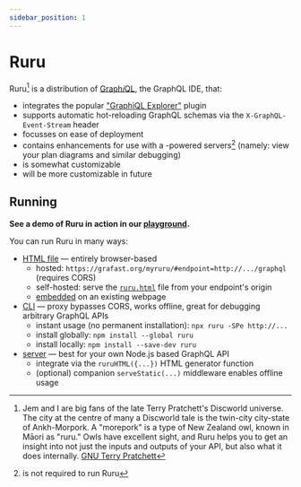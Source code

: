 ```yaml
---
sidebar_position: 1
---
```


# Ruru

Ruru[^1] is a distribution of [Graph*i*QL](https://github.com/graphql/graphiql), the
GraphQL IDE, that:

- integrates the popular ["GraphiQL Explorer"](https://github.com/onegraph/graphiql-explorer) plugin
- supports automatic hot-reloading GraphQL schemas via the `X-GraphQL-Event-Stream` header
- focusses on ease of deployment
- contains enhancements for use with a [<Grafast />](/grafast)-powered servers[^2]
  (namely: view your plan diagrams and similar debugging)
- is somewhat customizable
- will be more customizable in future

## Running

**See a demo of Ruru in action in our [playground](/playground).**

You can run Ruru in many ways:

- [HTML file](./html.md) &mdash; entirely browser-based
  - hosted: `https://grafast.org/myruru/#endpoint=http://.../graphql` (requires CORS)
  - self-hosted: serve the [`ruru.html`](https://unpkg.com/ruru/ruru.html) file from
    your endpoint's origin
  - [embedded](./html.md#embedded) on an existing webpage
- [CLI](./cli.md) &mdash; proxy bypasses CORS, works offline, great for debugging
  arbitrary GraphQL APIs
  - instant usage (no permanent installation): `npx ruru -SPe http://...`
  - install globally: `npm install --global ruru`
  - install locally: `npm install --save-dev ruru`
- [server](./server.md) &mdash; best for your own Node.js based GraphQL API
  - integrate via the `ruruHTML({...})` HTML generator function
  - (optional) companion `serveStatic(...)` middleware enables offline usage

[^1]:
    Jem and I are big fans of the late Terry Pratchett's Discworld universe. The
    city at the centre of many a Discworld tale is the twin-city city-state of
    Ankh-Morpork. A "morepork" is a type of New Zealand owl, known in Māori as
    "ruru."[^3] Owls have excellent sight, and Ruru helps you to get an insight into not
    just the inputs and outputs of your API, but also what it does internally.
    [GNU Terry Pratchett](http://www.gnuterrypratchett.com/)

[^2]: <Grafast /> is not required to run Ruru

[^3]:
    RURU is also an abbreviation for checks to use when gathering information: "is
    it Reliable, Up-to-date, Relevant, and Useful?" We hope that you'll find Ruru to
    be all those things!

[graphiql]: https://github.com/graphql/graphiql
[grafast]: https://grafast.org
